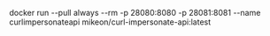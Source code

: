 docker run --pull always --rm -p 28080:8080 -p 28081:8081 --name curlimpersonateapi mikeon/curl-impersonate-api:latest
